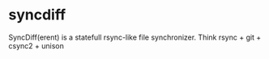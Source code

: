 syncdiff
========

SyncDiff(erent) is a statefull rsync-like file synchronizer.  Think rsync + git + csync2 + unison
